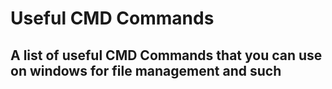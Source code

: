 # Useful CMD Commands
A list of useful CMD Commands that you can use on windows for file management and such
-----------------------------------------------------



